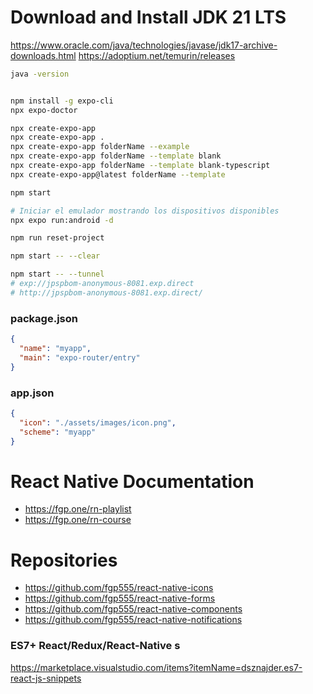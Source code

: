 # Download and Install JDK 21 LTS

https://www.oracle.com/java/technologies/javase/jdk17-archive-downloads.html
https://adoptium.net/temurin/releases

```sh
java -version


npm install -g expo-cli
npx expo-doctor

npx create-expo-app
npx create-expo-app .
npx create-expo-app folderName --example
npx create-expo-app folderName --template blank
npx create-expo-app folderName --template blank-typescript
npx create-expo-app@latest folderName --template

npm start

# Iniciar el emulador mostrando los dispositivos disponibles
npx expo run:android -d

npm run reset-project

npm start -- --clear

npm start -- --tunnel
# exp://jpspbom-anonymous-8081.exp.direct
# http://jpspbom-anonymous-8081.exp.direct/


```

### package.json

```json
{
  "name": "myapp",
  "main": "expo-router/entry"
}
```

### app.json

```json
{
  "icon": "./assets/images/icon.png",
  "scheme": "myapp"
}
```

# React Native Documentation

- https://fgp.one/rn-playlist
- https://fgp.one/rn-course

# Repositories

- https://github.com/fgp555/react-native-icons
- https://github.com/fgp555/react-native-forms
- https://github.com/fgp555/react-native-components
- https://github.com/fgp555/react-native-notifications

### ES7+ React/Redux/React-Native s

https://marketplace.visualstudio.com/items?itemName=dsznajder.es7-react-js-snippets
